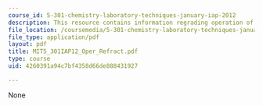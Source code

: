 ```yaml
---
course_id: 5-301-chemistry-laboratory-techniques-january-iap-2012
description: This resource contains information regrading operation of refractometer
file_location: /coursemedia/5-301-chemistry-laboratory-techniques-january-iap-2012/4260391a94c7bf4358d66de888431927_MIT5_301IAP12_Oper_Refract.pdf
file_type: application/pdf
layout: pdf
title: MIT5_301IAP12_Oper_Refract.pdf
type: course
uid: 4260391a94c7bf4358d66de888431927

---
```

None